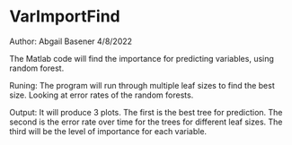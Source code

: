# VarImportFind
Author: Abgail Basener 
4/8/2022

The Matlab code will find the importance for predicting variables, using random forest. 

Runing:
The program will run through multiple  leaf sizes to find the best size. Looking at error rates of the random forests.

Output:
It will produce 3 plots. The first is the best tree for prediction. The second is the error rate over time for the trees for different leaf sizes. The third will be the level of importance for each variable.
